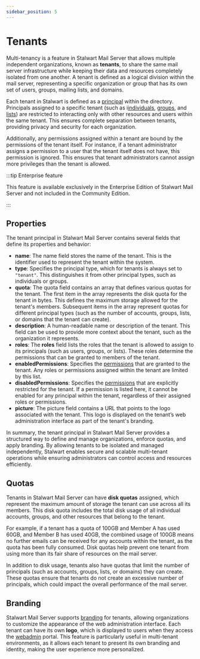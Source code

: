 ```yaml
---
sidebar_position: 5
---
```


# Tenants

Multi-tenancy is a feature in Stalwart Mail Server that allows multiple independent organizations, known as **tenants**, to share the same mail server infrastructure while keeping their data and resources completely isolated from one another. A tenant is defined as a logical division within the mail server, representing a specific organization or group that has its own set of users, groups, mailing lists, and domains.

Each tenant in Stalwart is defined as a [principal](/docs/directory/principals/overview) within the directory. Principals assigned to a specific tenant (such as i[individuals](/docs/directory/principals/individual), [groups](/docs/directory/principals/group), and [lists](/docs/directory/principals/list)) are restricted to interacting only with other resources and users within the same tenant. This ensures complete separation between tenants, providing privacy and security for each organization. 

Additionally, any permissions assigned within a tenant are bound by the permissions of the tenant itself. For instance, if a tenant administrator assigns a permission to a user that the tenant itself does not have, this permission is ignored. This ensures that tenant administrators cannot assign more privileges than the tenant is allowed.

:::tip Enterprise feature

This feature is available exclusively in the Enterprise Edition of Stalwart Mail Server and not included in the Community Edition.

:::

## Properties

The tenant principal in Stalwart Mail Server contains several fields that define its properties and behavior:

- **name**: The name field stores the name of the tenant. This is the identifier used to represent the tenant within the system.
- **type**: Specifies the principal type, which for tenants is always set to `"tenant"`. This distinguishes it from other principal types, such as individuals or groups.
- **quota**: The quota field contains an array that defines various quotas for the tenant. The first item in the array represents the disk quota for the tenant in bytes. This defines the maximum storage allowed for the tenant's members. Subsequent items in the array represent quotas for different principal types (such as the number of accounts, groups, lists, or domains that the tenant can create).
- **description**: A human-readable name or description of the tenant. This field can be used to provide more context about the tenant, such as the organization it represents.
- **roles**: The **roles** field lists the roles that the tenant is allowed to assign to its principals (such as users, groups, or lists). These roles determine the permissions that can be granted to members of the tenant.
- **enabledPermissions**:  Specifies the [permissions](/docs/directory/authorization/permissions) that are granted to the tenant. Any roles or permissions assigned within the tenant are limited by this list.
- **disabledPermissions**: Specifies the [permissions](/docs/directory/authorization/permissions) that are explicitly restricted for the tenant. If a permission is listed here, it cannot be enabled for any principal within the tenant, regardless of their assigned roles or permissions.
- **picture**: The picture field contains a URL that points to the logo associated with the tenant. This logo is displayed on the tenant’s web administration interface as part of the tenant's branding.

In summary, the tenant principal in Stalwart Mail Server provides a structured way to define and manage organizations, enforce quotas, and apply branding. By allowing tenants to be isolated and managed independently, Stalwart enables secure and scalable multi-tenant operations while ensuring administrators can control access and resources efficiently.

## Quotas

Tenants in Stalwart Mail Server can have **disk quotas** assigned, which represent the maximum amount of storage the tenant can use across all its members. This disk quota includes the total disk usage of all individual accounts, groups, and other resources that belong to the tenant.

For example, if a tenant has a quota of 100GB and Member A has used 60GB, and Member B has used 40GB, the combined usage of 100GB means no further emails can be received for any accounts within the tenant, as the quota has been fully consumed. Disk quotas help prevent one tenant from using more than its fair share of resources on the mail server.

In addition to disk usage, tenants also have quotas that limit the number of principals (such as accounts, groups, lists, or domains) they can create. These quotas ensure that tenants do not create an excessive number of principals, which could impact the overall performance of the mail server.

## Branding

Stalwart Mail Server supports [branding](/docs/management/webadmin/branding) for tenants, allowing organizations to customize the appearance of the web administration interface. Each tenant can have its own **logo**, which is displayed to users when they access the [webadmin](/docs/management/webadmin/overview) portal. This feature is particularly useful in multi-tenant environments, as it allows each tenant to present its own branding and identity, making the user experience more personalized.
